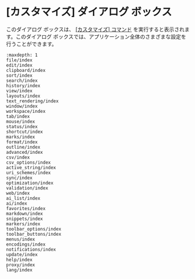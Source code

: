 # \[カスタマイズ\] ダイアログ ボックス

このダイアログ ボックスは、 [\[カスタマイズ\] コマンド](../../cmd/tools/common_settings) を実行すると表示されます。このダイアログ
ボックスでは、アプリケーション全体のさまざまな設定を行うことができます。


```{toctree}
:maxdepth: 1
file/index
edit/index
clipboard/index
sort/index
search/index
history/index
view/index
layouts/index
text_rendering/index
window/index
workspace/index
tab/index
mouse/index
status/index
shortcut/index
marks/index
format/index
outline/index
advanced/index
csv/index
csv_options/index
active_string/index
uri_schemes/index
sync/index
optimization/index
validation/index
web/index
ai_list/index
ai/index
favorites/index
markdown/index
snippets/index
markers/index
toolbar_options/index
toolbar_buttons/index
menus/index
encodings/index
notifications/index
update/index
help/index
proxy/index
lang/index
```
